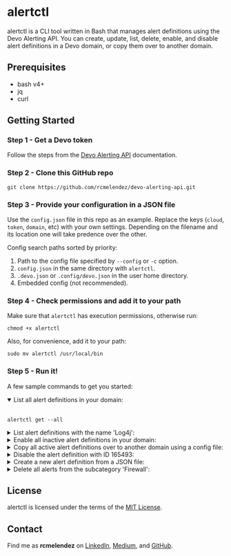 # alertctl
alertctl is a CLI tool written in Bash that manages alert definitions using the Devo Alerting API. You can create, update, list, delete, enable, and disable alert definitions in a Devo domain, or copy them over to another domain.


## Prerequisites
- bash v4+
- jq
- curl


## Getting Started
### Step 1 - Get a Devo token 
Follow the steps from the [Devo Alerting API](https://docs.devo.com/confluence/ndt/latest/api-reference/alerting-api) documentation.

### Step 2 - Clone this GitHub repo
```
git clone https://github.com/rcmelendez/devo-alerting-api.git
```

### Step 3 - Provide your configuration in a JSON file
Use the `config.json` file in this repo as an example. Replace the keys (`cloud`, `token`, `domain`, etc) with your own settings. Depending on the filename and its location one will take predence over the other. 

Config search paths sorted by priority:

1. Path to the config file specified by `--config` or `-c` option.
2. `config.json` in the same directory with `alertctl`.
3. `.devo.json` or `.config/devo.json` in the user home directory. 
4. Embedded config (not recommended).

### Step 4 - Check permissions and add it to your path
Make sure that `alertctl` has execution permissions, otherwise run: 
```
chmod +x alertctl
```

Also, for convenience, add it to your path: 
```
sudo mv alertctl /usr/local/bin
```

### Step 5 - Run it!
A few sample commands to get you started:

<details open>
<summary>List all alert definitions in your domain:</summary>
<br>
  
```
alertctl get --all
```
</details>

<details>
<summary>List alert definitions with the name 'Log4j':</summary>
<br>

```
alertctl get --name "Log4j"
```
</details>

<details>
<summary>Enable all inactive alert definitions in your domain:</summary>
<br>
  
```
alertctl enable --inactive
```
</details>

<details>
<summary>Copy all active alert definitions over to another domain using a config file:</summary>
<br>
  
```
alertctl --config roberto.json copy --active
```
</details>

<details>
<summary>Disable the alert definition with ID 165493:</summary>
<br>
  
```
alertctl disable --id 165493
```
</details>

<details>
<summary>Create a new alert definition from a JSON file:</summary>
<br>
  
```
alertctl apply --file my_new_alert.json
```
</details>

<details>
<summary>Delete all alerts from the subcategory 'Firewall':</summary>
<br>
  
```
alertctl delete --subcategory "Firewall"
```
</details>


## License
alertctl is licensed under the terms of the [MIT License](https://github.com/rcmelendez/devo-alerting-api/blob/main/LICENSE).


## Contact
Find me as __rcmelendez__ on [LinkedIn](https://www.linkedin.com/in/rcmelendez/), [Medium](https://medium.com/@rcmelendez), and [GitHub](https://github.com/rcmelendez/).
